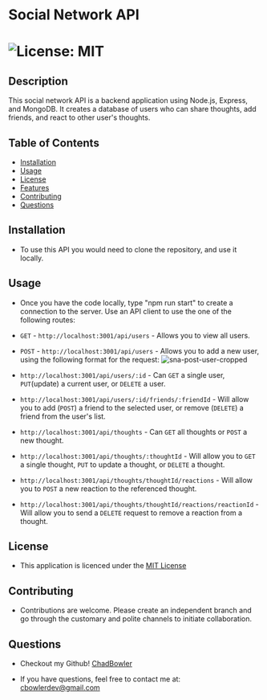 # Social Network API

# ![License: MIT](https://img.shields.io/badge/License-MIT-yellow.svg)

## Description
This social network API is a backend application using Node.js, Express, and MongoDB. It creates a database of users who can share thoughts, add friends, and react to other user's thoughts.

## Table of Contents

- [Installation](#Installation)
- [Usage](#Usage)
- [License](#License)
- [Features](#Features)
- [Contributing](#Contributing)
- [Questions](#Questions)

## Installation

* To use this API you would need to clone the repository, and use it locally.

## Usage

* Once you have the code locally, type "npm run start" to create a connection to the server. Use an API client to use the one of the following routes:
 - `GET` - `http://localhost:3001/api/users` - Allows you to view all users. 
 - `POST` - `http://localhost:3001/api/users` - Allows you to add a new user, using the following format for the request:
            ![sna-post-user-cropped](https://github.com/ChadBowler/social-network-api/assets/127648744/16b21fc2-23d5-4620-bc8b-86e1104942d1)

 - `http://localhost:3001/api/users/:id` - Can `GET` a single user, `PUT`(update) a current user, or `DELETE` a user.
 - `http://localhost:3001/api/users/:id/friends/:friendId` - Will allow you to add (`POST`) a friend to the selected user, or remove (`DELETE`) a friend from the user's list.
 - `http://localhost:3001/api/thoughts` - Can `GET` all thoughts or `POST` a new thought.
 - `http://localhost:3001/api/thoughts/:thoughtId` - Will allow you to `GET` a single thought, `PUT` to update a thought, or `DELETE` a thought.
 - `http://localhost:3001/api/thoughts/thoughtId/reactions` - Will allow you to `POST` a new reaction to the referenced thought.
 - `http://localhost:3001/api/thoughts/thoughtId/reactions/reactionId` - Will allow you to send a `DELETE` request to remove a reaction from a thought.


## License

* This application is licenced under the [MIT License](https://opensource.org/licenses/MIT)

## Contributing

* Contributions are welcome. Please create an independent branch and go through the customary and polite channels to initiate collaboration.

## Questions

* Checkout my Github! [ChadBowler](https://www.github.com/ChadBowler)

* If you have questions, feel free to contact me at: cbowlerdev@gmail.com

